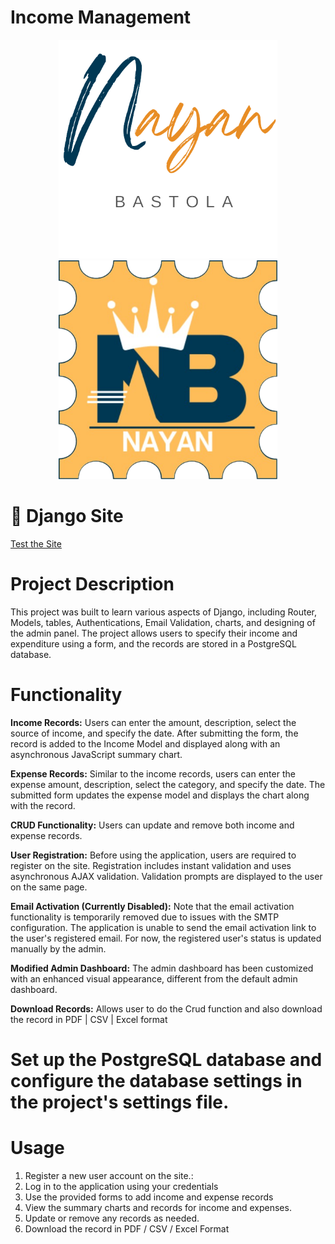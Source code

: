 # Income Management
<p align="center">
  <img src="https://raw.githubusercontent.com/GM-Frost/Frosty-Inv-Management/master/Images/App-Logo-Main.png" width="350" title="hover text">
  <img src="https://raw.githubusercontent.com/GM-Frost/Frosty-Inv-Management/master/Images/App-Icon.png" width="350" alt="accessibility text">
</p>

# 🔗 Django Site
<a href ="#" target="_blank">Test the Site </a>

# Project Description
This project was built to learn various aspects of Django, including Router, Models, tables, Authentications, Email Validation, charts, and designing of the admin panel. The project allows users to specify their income and expenditure using a form, and the records are stored in a PostgreSQL database.

# Functionality

**Income Records:** Users can enter the amount, description, select the source of income, and specify the date. After submitting the form, the record is added to the Income Model and displayed along with an asynchronous JavaScript summary chart.

**Expense Records:** Similar to the income records, users can enter the expense amount, description, select the category, and specify the date. The submitted form updates the expense model and displays the chart along with the record.

**CRUD Functionality:** Users can update and remove both income and expense records.

**User Registration:** Before using the application, users are required to register on the site. Registration includes instant validation and uses asynchronous AJAX validation. Validation prompts are displayed to the user on the same page.

**Email Activation (Currently Disabled):** Note that the email activation functionality is temporarily removed due to issues with the SMTP configuration. The application is unable to send the email activation link to the user's registered email. For now, the registered user's status is updated manually by the admin.

**Modified Admin Dashboard:** The admin dashboard has been customized with an enhanced visual appearance, different from the default admin dashboard.

**Download Records:** Allows user to do the Crud function and also download the record in PDF | CSV | Excel format

# Set up the PostgreSQL database and configure the database settings in the project's settings file.

# Usage
1) Register a new user account on the site.:
2) Log in to the application using your credentials
3) Use the provided forms to add income and expense records
4) View the summary charts and records for income and expenses.
5) Update or remove any records as needed.
6) Download the record in PDF / CSV / Excel Format
